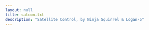 ```yaml
---
layout: null
title: satcon.txt
description: "Satellite Control, by Ninja Squirrel & Logan-5"
---
```

